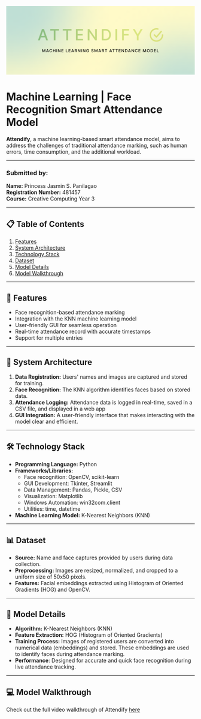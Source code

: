 ![Attendify Cover](attendify-cover.png)

# Machine Learning | Face Recognition Smart Attendance Model

**Attendify**, a machine learning-based smart attendance model, aims to address the challenges of traditional attendance marking, such as human errors, time consumption, and the additional workload.

---

### **Submitted by:**
**Name:** Princess Jasmin S. Panilagao <br>
**Registration Number:** 481457 <br>
**Course:** Creative Computing Year 3

---

## 📋 **Table of Contents**
1. [Features](#-features)
2. [System Architecture](#-system-architecture)
3. [Technology Stack](#-technology-stack)
4. [Dataset](#-dataset)
5. [Model Details](#-model-details)
6. [Model Walkthrough](#-model-walkthrough)

---

## 🤖 **Features**  
- Face recognition-based attendance marking
- Integration with the KNN machine learning model
- User-friendly GUI for seamless operation
- Real-time attendance record with accurate timestamps
- Support for multiple entries

---

## 🧩 **System Architecture**
1. **Data Registration:** Users' names and images are captured and stored for training.
2. **Face Recognition:** The KNN algorithm identifies faces based on stored data.
3. **Attendance Logging:** Attendance data is logged in real-time, saved in a CSV file, and displayed in a web app
4. **GUI Integration:** A user-friendly interface that makes interacting with the model clear and efficient.

---

## 🛠 **Technology Stack**
- **Programming Language:** Python
- **Frameworks/Libraries:**
  - Face recognition: OpenCV, scikit-learn  
  - GUI Development: Tkinter, Streamlit  
  - Data Management: Pandas, Pickle, CSV  
  - Visualization: Matplotlib  
  - Windows Automation: win32com.client  
  - Utilities: time, datetime  
- **Machine Learning Model:** K-Nearest Neighbors (KNN)

---

## 📊 **Dataset**
- **Source:** Name and face captures provided by users during data collection.
- **Preprocessing:** Images are resized, normalized, and cropped to a uniform size of 50x50 pixels.
- **Features:** Facial embeddings extracted using Histogram of Oriented Gradients (HOG) and OpenCV.

---

## 🧠 **Model Details**
- **Algorithm:** K-Nearest Neighbors (KNN)
- **Feature Extraction:** HOG (Histogram of Oriented Gradients)
- **Training Process:** Images of registered users are converted into numerical data (embeddings) and stored. These embeddings are used to identify faces during attendance marking.
- **Performance**: Designed for accurate and quick face recognition during live attendance tracking.

---

## 💻 **Model Walkthrough**
Check out the full video walkthrough of Attendify [here](https://youtu.be/QLbzEteVN7M)
